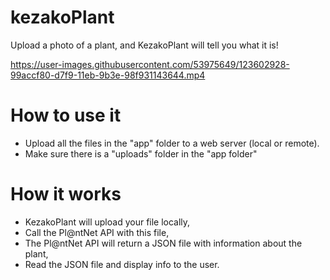 
# kezakoPlant

Upload a photo of a plant, and KezakoPlant will tell you what it is!

https://user-images.githubusercontent.com/53975649/123602928-99accf80-d7f9-11eb-9b3e-98f931143644.mp4

# How to use it
- Upload all the files in the "app" folder to a web server (local or remote).
- Make sure there is a "uploads" folder in the "app folder"

# How it works
- KezakoPlant will upload your file locally,
- Call the Pl@ntNet API with this file,
- The Pl@ntNet API will return a JSON file with information about the plant,
- Read the JSON file and display info to the user.

